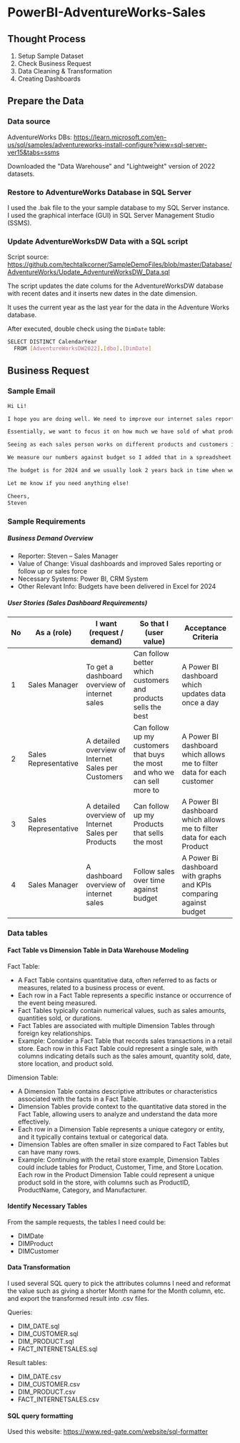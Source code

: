 # PowerBI-AdventureWorks-Sales

## Thought Process

1. Setup Sample Dataset
2. Check Business Request
3. Data Cleaning & Transformation
4. Creating Dashboards


## Prepare the Data

### Data source

AdventureWorks DBs: https://learn.microsoft.com/en-us/sql/samples/adventureworks-install-configure?view=sql-server-ver15&tabs=ssms

Downloaded the "Data Warehouse" and "Lightweight" version of 2022 datasets.

### Restore to AdventureWorks Database in SQL Server

I used the .bak file to the your sample database to my SQL Server instance. I used the graphical interface (GUI) in SQL Server Management Studio (SSMS).


### Update AdventureWorksDW Data with a SQL script

Script source: https://github.com/techtalkcorner/SampleDemoFiles/blob/master/Database/AdventureWorks/Update_AdventureWorksDW_Data.sql

The script updates the date colums for the AdventureWorksDW database with recent dates and it inserts new dates in the date dimension. 

It uses the current year as the last year for the data in the Adventure Works database.

After executed, double check using the `DimDate` table:
```bash
SELECT DISTINCT CalendarYear
  FROM [AdventureWorksDW2022].[dbo].[DimDate]
```

## Business Request

### Sample Email

```bash
Hi Li!

I hope you are doing well. We need to improve our internet sales reports and want to move from static reports to visual dashboards.

Essentially, we want to focus it on how much we have sold of what products, to which clients and how it has been over time.

Seeing as each sales person works on different products and customers it would be beneficial to be able to filter them also.

We measure our numbers against budget so I added that in a spreadsheet so we can compare our values against performance. 

The budget is for 2024 and we usually look 2 years back in time when we do analysis of sales.

Let me know if you need anything else!

Cheers,
Steven
```

### Sample Requirements

##### Business Demand Overview

- Reporter: Steven – Sales Manager
- Value of Change: Visual dashboards and improved Sales reporting or follow up or sales force
- Necessary Systems: Power BI, CRM System
- Other Relevant Info: Budgets have been delivered in Excel for 2024

##### User Stories (Sales Dashboard Requirements)

| No | As a (role)            | I want (request / demand)                 | So that I (user value)                              | Acceptance Criteria                                            |
|----|------------------------|--------------------------------------------|-----------------------------------------------------|-----------------------------------------------------------------|
| 1  | Sales Manager          | To get a dashboard overview of internet sales | Can follow better which customers and products sells the best | A Power BI dashboard which updates data once a day              |
| 2  | Sales Representative  | A detailed overview of Internet Sales per Customers | Can follow up my customers that buys the most and who we can sell more to | A Power BI dashboard which allows me to filter data for each customer |
| 3  | Sales Representative  | A detailed overview of Internet Sales per Products | Can follow up my Products that sells the most        | A Power BI dashboard which allows me to filter data for each Product |
| 4  | Sales Manager          | A dashboard overview of internet sales       | Follow sales over time against budget                | A Power Bi dashboard with graphs and KPIs comparing against budget |


### Data tables

#### Fact Table vs Dimension Table in Data Warehouse Modeling

Fact Table:

- A Fact Table contains quantitative data, often referred to as facts or measures, related to a business process or event.
- Each row in a Fact Table represents a specific instance or occurrence of the event being measured.
- Fact Tables typically contain numerical values, such as sales amounts, quantities sold, or durations.
- Fact Tables are associated with multiple Dimension Tables through foreign key relationships.
- Example: Consider a Fact Table that records sales transactions in a retail store. Each row in this Fact Table could represent a single sale, with columns indicating details such as the sales amount, quantity sold, date, store location, and product sold.

Dimension Table:

- A Dimension Table contains descriptive attributes or characteristics associated with the facts in a Fact Table.
- Dimension Tables provide context to the quantitative data stored in the Fact Table, allowing users to analyze and understand the data more effectively.
- Each row in a Dimension Table represents a unique category or entity, and it typically contains textual or categorical data.
- Dimension Tables are often smaller in size compared to Fact Tables but can have many rows.
- Example: Continuing with the retail store example, Dimension Tables could include tables for Product, Customer, Time, and Store Location. Each row in the Product Dimension Table could represent a unique product sold in the store, with columns such as ProductID, ProductName, Category, and Manufacturer.

#### Identify Necessary Tables

From the sample requests, the tables I need could be:

- DIMDate
- DIMProduct
- DIMCustomer


#### Data Transformation

I used several SQL query to pick the attributes columns I need and reformat the value such as giving a shorter Month name for the Month column, etc. and export the transformed result into .csv files.

Queries:

- DIM_DATE.sql
- DIM_CUSTOMER.sql
- DIM_PRODUCT.sql
- FACT_INTERNETSALES.sql

Result tables:

- DIM_DATE.csv
- DIM_CUSTOMER.csv
- DIM_PRODUCT.csv
- FACT_INTERNETSALES.csv


#### SQL query formatting

Used this website:
https://www.red-gate.com/website/sql-formatter

